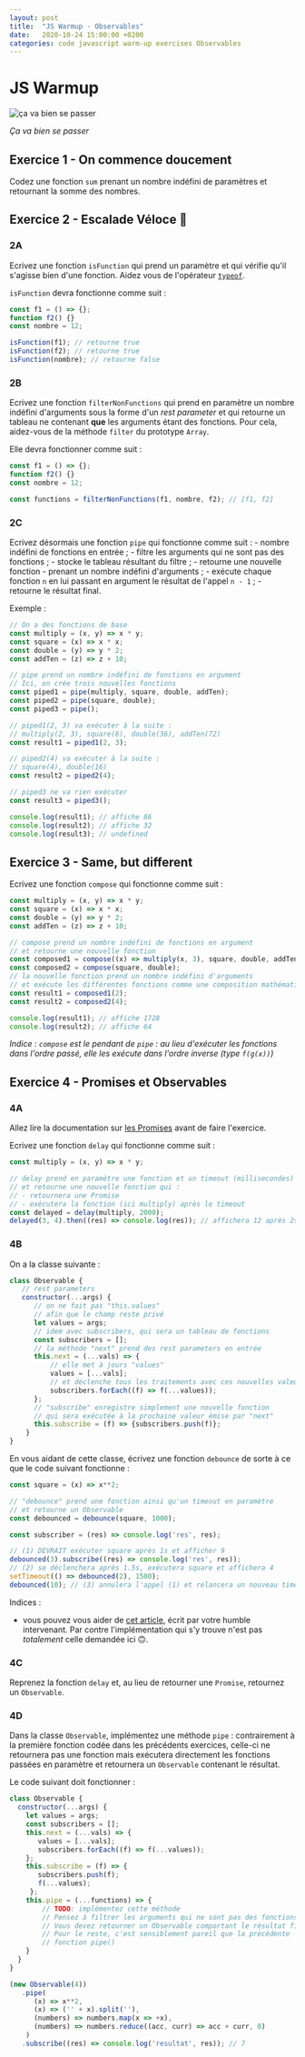 ```yaml
---
layout: post
title:  "JS Warmup - Observables"
date:   2020-10-24 15:00:00 +0200
categories: code javascript warm-up exercises Observables
---
```

# JS Warmup

![ça va bien se passer](https://media.giphy.com/media/jqeTaaiD3rLKE/giphy.gif)

*Ça va bien se passer*

## Exercice 1 - On commence doucement
Codez une fonction `sum` prenant un nombre indéfini de paramètres et retournant la somme des nombres. 

## Exercice 2 - Escalade Véloce 🚀
### 2A
Ecrivez une fonction `isFunction` qui prend un paramètre et qui vérifie qu'il s'agisse bien d'une fonction. Aidez vous de l'opérateur [`typeof`](https://developer.mozilla.org/fr/docs/Web/JavaScript/Reference/Op%C3%A9rateurs/L_op%C3%A9rateur_typeof).

`isFunction` devra fonctionne comme suit :

```js
const f1 = () => {};
function f2() {}
const nombre = 12;

isFunction(f1); // retourne true
isFunction(f2); // retourne true
isFunction(nombre); // retourne false
```

### 2B
Ecrivez une fonction `filterNonFunctions` qui prend en paramètre un nombre indéfini d'arguments sous la forme d'un *rest parameter* et qui retourne un tableau ne contenant **que** les arguments étant des fonctions.
Pour cela, aidez-vous de la méthode `filter` du prototype `Array`.

Elle devra fonctionner comme suit :

```js
const f1 = () => {};
function f2() {}
const nombre = 12;

const functions = filterNonFunctions(f1, nombre, f2); // [f1, f2]
```

### 2C
Ecrivez désormais une fonction `pipe` qui fonctionne comme suit :
	- nombre indéfini de fonctions en entrée ;
	- filtre les arguments qui ne sont pas des fonctions ;
	- stocke le tableau résultant du filtre ;
	- retourne une nouvelle fonction
		- prenant un nombre indéfini d'arguments ;
		- exécute chaque fonction `n` en lui passant en argument le résultat de l'appel `n - 1` ;
		- retourne le résultat final. 

Exemple :
```js
// On a des fonctions de base
const multiply = (x, y) => x * y;
const square = (x) => x * x;
const double = (y) => y * 2;
const addTen = (z) => z + 10;

// pipe prend un nombre indéfini de fonctions en argument
// Ici, on crée trois nouvelles fonctions
const piped1 = pipe(multiply, square, double, addTen); 
const piped2 = pipe(square, double);
const piped3 = pipe();

// piped1(2, 3) va exécuter à la suite :
// multiply(2, 3), square(6), double(36), addTen(72)
const result1 = piped1(2, 3);

// piped2(4) va exécuter à la suite :
// square(4), double(16)
const result2 = piped2(4);

// piped3 ne va rien exécuter
const result3 = piped3();

console.log(result1); // affiche 86
console.log(result2); // affiche 32 
console.log(result3); // undefined
```

## Exercice 3 - Same, but different
Ecrivez une fonction `compose` qui fonctionne comme suit :

```js
const multiply = (x, y) => x * y;
const square = (x) => x * x;
const double = (y) => y * 2;
const addTen = (z) => z + 10;

// compose prend un nombre indéfini de fonctions en argument
// et retourne une nouvelle fonction
const composed1 = compose((x) => multiply(x, 3), square, double, addTen);
const composed2 = compose(square, double);
// la nouvelle fonction prend un nombre indéfini d'arguments
// et exécute les différentes fonctions comme une composition mathématique
const result1 = composed1(2);
const result2 = composed2(4);

console.log(result1); // affiche 1728
console.log(result2); // affiche 64 
```
*Indice : `compose` est le pendant de `pipe` : au lieu d'exécuter les fonctions dans l'ordre passé, elle les exécute dans l'ordre inverse (type `f(g(x))`)*

## Exercice 4 - Promises et Observables

### 4A
Allez lire la documentation sur [les Promises](https://developer.mozilla.org/en-US/docs/Web/JavaScript/Reference/Global_Objects/Promise) avant de faire l'exercice.


Ecrivez une fonction `delay` qui fonctionne comme suit :

```js
const multiply = (x, y) => x * y;

// delay prend en paramètre une fonction et un timeout (millisecondes)
// et retourne une nouvelle fonction qui :
// - retournera une Promise
// - exécutera la fonction (ici multiply) après le timeout
const delayed = delay(multiply, 2000);
delayed(3, 4).then((res) => console.log(res)); // affichera 12 après 2s
```
### 4B
On a la classe suivante : 
```js
class Observable {
   // rest parameters
   constructor(...args) {
      // on ne fait pas "this.values"
	  // afin que le champ reste privé
	  let values = args;
	  // idem avec subscribers, qui sera un tableau de fonctions
	  const subscribers = [];
	  // la méthode "next" prend des rest parameters en entrée
	  this.next = (...vals) => {
		  // elle met à jours "values"
		  values = [...vals];
		  // et déclenche tous les traitements avec ces nouvelles valeurs
		  subscribers.forEach((f) => f(...values));
	  };
	  // "subscribe" enregistre simplement une nouvelle fonction
	  // qui sera exécutée à la prochaine valeur émise par "next"
	  this.subscribe = (f) => {subscribers.push(f)}; 
	}
}
```
En vous aidant de cette classe, écrivez une fonction `debounce` de sorte à ce que le code suivant fonctionne :

```js
const square = (x) => x**2;

// "debounce" prend une fonction ainsi qu'un timeout en paramètre
// et retourne un Observable
const debounced = debounce(square, 1000);

const subscriber = (res) => console.log('res', res);

// (1) DEVRAIT exécuter square après 1s et afficher 9
debounced(3).subscribe((res) => console.log('res', res));
// (2) se déclenchera après 1.5s, exécutera square et affichera 4
setTimeout(() => debounced(2), 1500);
debounced(10); // (3) annulera l'appel (1) et relancera un nouveau timeout
```

Indices :
- vous pouvez vous aider de [cet article](https://dev.to/nugetchar/debounce-and-throttle-47cd), écrit par votre humble intervenant. Par contre l'implémentation qui s'y trouve n'est pas *totalement* celle demandée ici 🙃.

### 4C
Reprenez la fonction `delay` et, au lieu de retourner une `Promise`, retournez un `Observable`.

### 4D
Dans la classe `Observable`, implémentez une méthode `pipe` : contrairement à la première fonction codée dans les précédents exercices, celle-ci ne retournera pas une fonction mais exécutera directement les fonctions passées en paramètre et retournera un `Observable` contenant le résultat.

Le code suivant doit fonctionner :
```js
class Observable {
  constructor(...args) {
    let values = args;
    const subscribers = [];
    this.next = (...vals) => { 
       values = [...vals]; 
       subscribers.forEach((f) => f(...values));
    };
    this.subscribe = (f) => { 
	   subscribers.push(f); 
	   f(...values);
	 };
    this.pipe = (...functions) => {
	    // TODO: implémentez cette méthode
	    // Pensez à filtrer les arguments qui ne sont pas des fonctions
	    // Vous devez retourner un Observable comportant le résultat final
	    // Pour le reste, c'est sensiblement pareil que la précédente
	    // fonction pipe()
    }
  }
}

(new Observable(4))
   .pipe(
      (x) => x**2, 
      (x) => ('' + x).split(''), 
      (numbers) => numbers.map(x => +x),
      (numbers) => numbers.reduce((acc, curr) => acc + curr, 0)
    )
   .subscribe((res) => console.log('resultat', res)); // 7
```